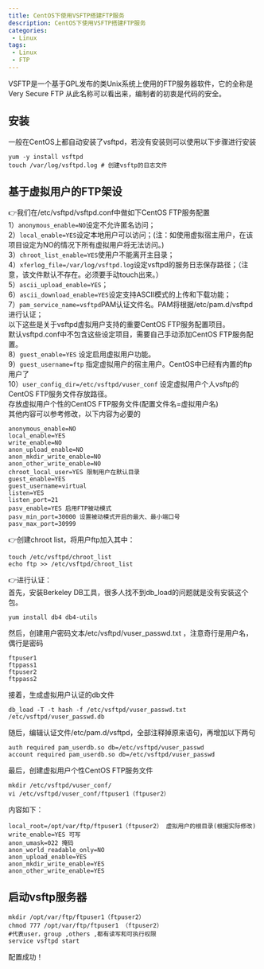 ```yaml
---
title: CentOS下使用VSFTP搭建FTP服务
description: CentOS下使用VSFTP搭建FTP服务
categories:
 - Linux
tags:
 - Linux
 - FTP
---  
```

VSFTP是一个基于GPL发布的类Unix系统上使用的FTP服务器软件，它的全称是Very Secure FTP 从此名称可以看出来，编制者的初衷是代码的安全。  
## 安装   
一般在CentOS上都自动安装了vsftpd，若没有安装则可以使用以下步骤进行安装  
```shell  
yum -y install vsftpd
touch /var/log/vsftpd.log # 创建vsftp的日志文件  
```  
  
## 基于虚拟用户的FTP架设  
:point_right:我们在/etc/vsftpd/vsftpd.conf中做如下CentOS FTP服务配置    
1）```anonymous_enable=NO```设定不允许匿名访问；  
2）```local_enable=YES```设定本地用户可以访问；(注：如使用虚拟宿主用户，在该项目设定为NO的情况下所有虚拟用户将无法访问。)  
3）```chroot_list_enable=YES```使用户不能离开主目录；  
4）```xferlog_file=/var/log/vsftpd.log```设定vsftpd的服务日志保存路径；（注意，该文件默认不存在。必须要手动touch出来。）  
5）```ascii_upload_enable=YES```；  
6）```ascii_download_enable=YES```设定支持ASCII模式的上传和下载功能；  
7）```pam_service_name=vsftpd```PAM认证文件名。PAM将根据/etc/pam.d/vsftpd进行认证；  
以下这些是关于vsftpd虚拟用户支持的重要CentOS FTP服务配置项目。  
默认vsftpd.conf中不包含这些设定项目，需要自己手动添加CentOS FTP服务配置。  
8）```guest_enable=YES``` 设定启用虚拟用户功能。  
9）```guest_username=ftp``` 指定虚拟用户的宿主用户。CentOS中已经有内置的ftp用户了  
10）```user_config_dir=/etc/vsftpd/vuser_conf``` 设定虚拟用户个人vsftp的CentOS FTP服务文件存放路径。  
存放虚拟用户个性的CentOS FTP服务文件(配置文件名=虚拟用户名)  
其他内容可以参考修改，以下内容为必要的  

```shell  
anonymous_enable=NO 
local_enable=YES 
write_enable=NO 
anon_upload_enable=NO 
anon_mkdir_write_enable=NO 
anon_other_write_enable=NO 
chroot_local_user=YES 限制用户在默认目录
guest_enable=YES 
guest_username=virtual 
listen=YES 
listen_port=21 
pasv_enable=YES 启用FTP被动模式
pasv_min_port=30000 设置被动模式开启的最大、最小端口号
pasv_max_port=30999  
```  
:point_right:创建chroot list，将用户ftp加入其中：  
```shell  
touch /etc/vsftpd/chroot_list  
echo ftp >> /etc/vsftpd/chroot_list  
```  
:point_right:进行认证：  
首先，安装Berkeley DB工具，很多人找不到db_load的问题就是没有安装这个包。  
```shell  
yum install db4 db4-utils  
```  
然后，创建用户密码文本/etc/vsftpd/vuser_passwd.txt ，注意奇行是用户名，偶行是密码  
```shell  
ftpuser1
ftppass1
ftpuser2
ftppass2  
```  
接着，生成虚拟用户认证的db文件  
```shell  
db_load -T -t hash -f /etc/vsftpd/vuser_passwd.txt /etc/vsftpd/vuser_passwd.db  
```  
随后，编辑认证文件/etc/pam.d/vsftpd，全部注释掉原来语句，再增加以下两句  
```shell  
auth required pam_userdb.so db=/etc/vsftpd/vuser_passwd  
account required pam_userdb.so db=/etc/vsftpd/vuser_passwd  
```  
最后，创建虚拟用户个性CentOS FTP服务文件  
```shell  
mkdir /etc/vsftpd/vuser_conf/  
vi /etc/vsftpd/vuser_conf/ftpuser1（ftpuser2）  
```  
内容如下：  
```shell  
local_root=/opt/var/ftp/ftpuser1（ftpuser2） 虚拟用户的根目录(根据实际修改)
write_enable=YES 可写
anon_umask=022 掩码
anon_world_readable_only=NO 
anon_upload_enable=YES 
anon_mkdir_write_enable=YES
anon_other_write_enable=YES  
```  
## 启动vsftp服务器  
```shell  
mkdir /opt/var/ftp/ftpuser1（ftpuser2）  
chmod 777 /opt/var/ftp/ftpuser1 （ftpuser2）         
#代表user，group ,others ,都有读写和可执行权限  
service vsftpd start  
```  
配置成功！  
